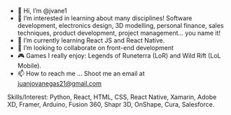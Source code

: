 - 👋 Hi, I’m @jvane1
- 👀 I’m interested in learning about many disciplines! Software development, electronics design, 3D modelling, personal finance, sales techniques, product development, project management... you name it!
- 🌱 I’m currently learning React JS and React Native. 
- 💞️ I’m looking to collaborate on front-end development
- 🎮 Games I really enjoy: Legends of Runeterra (LoR) and Wild Rift (LoL Mobile). 
- 📫 How to reach me ... Shoot me an email at juanjovanegas21@gmail.com

Skills/Interest: Python, React, HTML, CSS, React Native, Xamarin, Adobe XD, Framer, Arduino, Fusion 360, Shapr 3D, OnShape, Cura, Salesforce.
